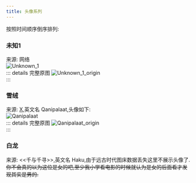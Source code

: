 ```yaml
---
title: 头像系列
---
```


按照时间顺序倒序排列:  

### 未知1

来源: 网络  
![Unknown_1](https://img.yyyyt.top/avatar/Unknown_1/1080x1080.avif)  
::: details 完整原图
![Unknown_1_origin](https://img.yyyyt.top/avatar/Unknown_1/origin.png)  
:::

### 雪绒

来源: [X](https://x.com/sanmuyyb/status/1867226223367348680),英文名 Qanipalaat,头像如下:  
![Qanipalaat](https://img.yyyyt.top/avatar/Qanipalaat/Qanipalaat_1024x1024.avif)  
::: details 完整原图
![Qanipalaat_origin](https://img.yyyyt.top/avatar/Qanipalaat/Qanipalaat_origin.png)  
:::

### 白龙

来源: <<千与千寻>>,英文名 Haku,由于远古时代图床数据丢失这里不展示头像了.  
~~你不会真的以为这位是女的吧,至少我小学看电影的时候就认为是女的后面看才发现其实是男的.~~  